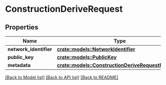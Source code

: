 # ConstructionDeriveRequest

## Properties

Name | Type | Description | Notes
------------ | ------------- | ------------- | -------------
**network_identifier** | [**crate::models::NetworkIdentifier**](NetworkIdentifier.md) |  | 
**public_key** | [**crate::models::PublicKey**](PublicKey.md) |  | 
**metadata** | [**crate::models::ConstructionDeriveRequestMetadata**](ConstructionDeriveRequestMetadata.md) |  | 

[[Back to Model list]](../README.md#documentation-for-models) [[Back to API list]](../README.md#documentation-for-api-endpoints) [[Back to README]](../README.md)


